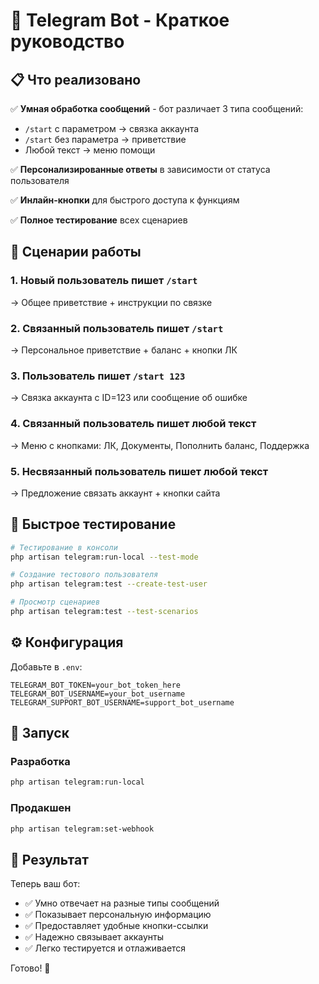 # 🚀 Telegram Bot - Краткое руководство

## 📋 Что реализовано

✅ **Умная обработка сообщений** - бот различает 3 типа сообщений:
- `/start` с параметром → связка аккаунта
- `/start` без параметра → приветствие  
- Любой текст → меню помощи

✅ **Персонализированные ответы** в зависимости от статуса пользователя

✅ **Инлайн-кнопки** для быстрого доступа к функциям

✅ **Полное тестирование** всех сценариев

## 🎯 Сценарии работы

### 1. Новый пользователь пишет `/start`
→ Общее приветствие + инструкции по связке

### 2. Связанный пользователь пишет `/start` 
→ Персональное приветствие + баланс + кнопки ЛК

### 3. Пользователь пишет `/start 123`
→ Связка аккаунта с ID=123 или сообщение об ошибке

### 4. Связанный пользователь пишет любой текст
→ Меню с кнопками: ЛК, Документы, Пополнить баланс, Поддержка

### 5. Несвязанный пользователь пишет любой текст  
→ Предложение связать аккаунт + кнопки сайта

## 🧪 Быстрое тестирование

```bash
# Тестирование в консоли
php artisan telegram:run-local --test-mode

# Создание тестового пользователя
php artisan telegram:test --create-test-user

# Просмотр сценариев
php artisan telegram:test --test-scenarios
```

## ⚙️ Конфигурация

Добавьте в `.env`:
```env
TELEGRAM_BOT_TOKEN=your_bot_token_here
TELEGRAM_BOT_USERNAME=your_bot_username
TELEGRAM_SUPPORT_BOT_USERNAME=support_bot_username
```

## 🚀 Запуск

### Разработка
```bash
php artisan telegram:run-local
```

### Продакшен  
```bash
php artisan telegram:set-webhook
```

## 📱 Результат

Теперь ваш бот:
- ✅ Умно отвечает на разные типы сообщений
- ✅ Показывает персональную информацию
- ✅ Предоставляет удобные кнопки-ссылки
- ✅ Надежно связывает аккаунты
- ✅ Легко тестируется и отлаживается

Готово! 🎉 